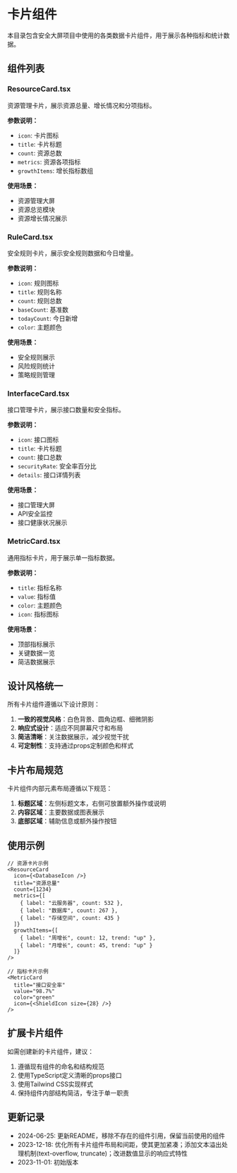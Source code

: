 # 卡片组件

本目录包含安全大屏项目中使用的各类数据卡片组件，用于展示各种指标和统计数据。

## 组件列表

### ResourceCard.tsx
资源管理卡片，展示资源总量、增长情况和分项指标。

**参数说明：**
- `icon`: 卡片图标
- `title`: 卡片标题
- `count`: 资源总数
- `metrics`: 资源各项指标
- `growthItems`: 增长指标数组

**使用场景：**
- 资源管理大屏
- 资源总览模块
- 资源增长情况展示

### RuleCard.tsx
安全规则卡片，展示安全规则数据和今日增量。

**参数说明：**
- `icon`: 规则图标
- `title`: 规则名称
- `count`: 规则总数
- `baseCount`: 基准数
- `todayCount`: 今日新增
- `color`: 主题颜色

**使用场景：**
- 安全规则展示
- 风险规则统计
- 策略规则管理

### InterfaceCard.tsx
接口管理卡片，展示接口数量和安全指标。

**参数说明：**
- `icon`: 接口图标
- `title`: 卡片标题
- `count`: 接口总数
- `securityRate`: 安全率百分比
- `details`: 接口详情列表

**使用场景：**
- 接口管理大屏
- API安全监控
- 接口健康状况展示

### MetricCard.tsx
通用指标卡片，用于展示单一指标数据。

**参数说明：**
- `title`: 指标名称
- `value`: 指标值
- `color`: 主题颜色
- `icon`: 指标图标

**使用场景：**
- 顶部指标展示
- 关键数据一览
- 简洁数据展示

## 设计风格统一

所有卡片组件遵循以下设计原则：

1. **一致的视觉风格**：白色背景、圆角边框、细微阴影
2. **响应式设计**：适应不同屏幕尺寸和布局
3. **简洁清晰**：关注数据展示，减少视觉干扰
4. **可定制性**：支持通过props定制颜色和样式

## 卡片布局规范

卡片组件内部元素布局遵循以下规范：

1. **标题区域**：左侧标题文本，右侧可放置额外操作或说明
2. **内容区域**：主要数据或图表展示
3. **底部区域**：辅助信息或额外操作按钮

## 使用示例

```tsx
// 资源卡片示例
<ResourceCard 
  icon={<DatabaseIcon />}
  title="资源总量"
  count={1234}
  metrics={[
    { label: "云服务器", count: 532 },
    { label: "数据库", count: 267 },
    { label: "存储空间", count: 435 }
  ]}
  growthItems={[
    { label: "周增长", count: 12, trend: "up" },
    { label: "月增长", count: 45, trend: "up" }
  ]}
/>

// 指标卡片示例
<MetricCard
  title="接口安全率"
  value="98.7%"
  color="green"
  icon={<ShieldIcon size={28} />}
/>
```

## 扩展卡片组件

如需创建新的卡片组件，建议：

1. 遵循现有组件的命名和结构规范
2. 使用TypeScript定义清晰的props接口
3. 使用Tailwind CSS实现样式
4. 保持组件内部结构简洁，专注于单一职责

## 更新记录

- 2024-06-25: 更新README，移除不存在的组件引用，保留当前使用的组件
- 2023-12-18: 优化所有卡片组件布局和间距，使其更加紧凑；添加文本溢出处理机制(text-overflow, truncate)；改进数值显示的响应式特性
- 2023-11-01: 初始版本 